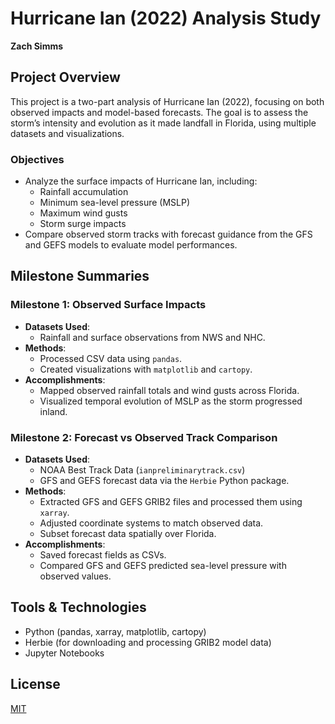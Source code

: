 # Hurricane Ian (2022) Analysis Study

**Zach Simms**

## Project Overview

This project is a two-part analysis of Hurricane Ian (2022), focusing on both observed impacts and model-based forecasts. The goal is to assess the storm’s intensity and evolution as it made landfall in Florida, using multiple datasets and visualizations.

### Objectives
- Analyze the surface impacts of Hurricane Ian, including:
  - Rainfall accumulation
  - Minimum sea-level pressure (MSLP)
  - Maximum wind gusts
  - Storm surge impacts
- Compare observed storm tracks with forecast guidance from the GFS and GEFS models to evaluate model performances.

## Milestone Summaries

### Milestone 1: Observed Surface Impacts
- **Datasets Used**:
  - Rainfall and surface observations from NWS and NHC.
- **Methods**:
  - Processed CSV data using `pandas`.
  - Created visualizations with `matplotlib` and `cartopy`.
- **Accomplishments**:
  - Mapped observed rainfall totals and wind gusts across Florida.
  - Visualized temporal evolution of MSLP as the storm progressed inland.

### Milestone 2: Forecast vs Observed Track Comparison
- **Datasets Used**:
  - NOAA Best Track Data (`ianpreliminarytrack.csv`)
  - GFS and GEFS forecast data via the `Herbie` Python package.
- **Methods**:
  - Extracted GFS and GEFS GRIB2 files and processed them using `xarray`.
  - Adjusted coordinate systems to match observed data.
  - Subset forecast data spatially over Florida.
- **Accomplishments**:
  - Saved forecast fields as CSVs.
  - Compared GFS and GEFS predicted sea-level pressure with observed values.

## Tools & Technologies
- Python (pandas, xarray, matplotlib, cartopy)
- Herbie (for downloading and processing GRIB2 model data)
- Jupyter Notebooks

## License

[MIT](https://choosealicense.com/licenses/mit/)
